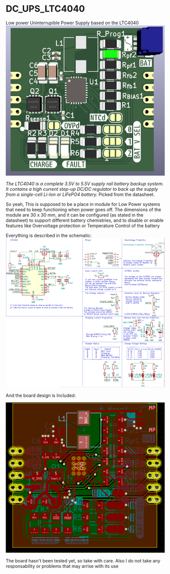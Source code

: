 # DC_UPS_LTC4040
Low power Uninterrupible Power Supply based on the LTC4040
![3D Board_Front](Images/Front_3D_View.png)

*The LTC4040 is a complete 3.5V to 5.5V supply rail battery backup system. It contains a high current step-up DC/DC regulator to back up the supply from a single-cell Li-Ion or LiFePO4 battery.*
Picked from the datasheet.

So yeah, This is supposed to be a place in module for Low Power systems that need to keep functioning when power goes off. The dimensions of the module are 30 x 30 mm, and it can be configured (as stated in the datasheet) to support different battery chemistries, and to disable or enable features like Overvoltage protection or Temperature Control of the battery

Everything is described in the schematic:
![Schematic](Images/Schematic.png)

And the board design is Included:

![Schematic](Images/PCB.png)

The board hasn't been tested yet, so take with care. 
Also I do not take any responsability or problems that may arrise with its use
